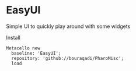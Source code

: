 # EasyUI

Simple UI to quickly play around with some widgets

Install
```
Metacello new
  baseline: 'EasyUI';
  repository: 'github://bouraqadi/PharoMisc';
  load
```
